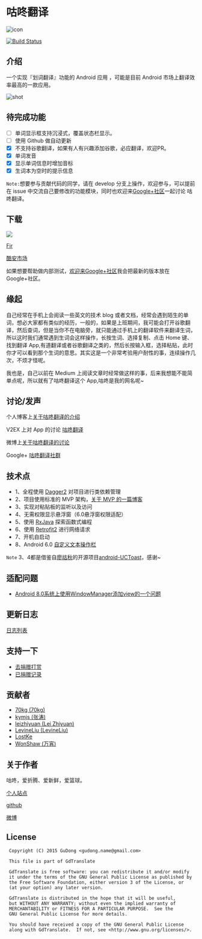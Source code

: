 # 咕咚翻译
![icon](/app/src/main/res/mipmap-xxxhdpi/ic_launcher.png "")

[![Build Status](https://travis-ci.org/maoruibin/TranslateApp.svg?branch=master)](https://travis-ci.org/maoruibin/TranslateApp)

## 介绍
一个实现『划词翻译』功能的 Android 应用 ，可能是目前 Android 市场上翻译效率最高的一款应用。

![shot](https://upload-images.jianshu.io/upload_images/588640-bb21211def7c14a3.gif?imageMogr2/auto-orient/strip|imageView2/2/w/393/format/webp)

## 待完成功能
- [ ] 单词显示框支持沉浸式，覆盖状态栏显示。
- [ ] 使用 Github 做自动更新
- [x] 不支持谷歌翻译，如果有人有兴趣添加谷歌，必应翻译，欢迎PR。
- [x] 单词发音
- [x] 显示单词信息时增加音标
- [x] 生词本为空时的提示信息

`Note:`想要参与贡献代码的同学，请在 develop 分支上操作，欢迎参与，可以提前在 issue 中交流自己要修改的功能模块，同时也欢迎来[Google+社区](https://plus.google.com/u/1/communities/111919086388322816251)一起讨论 咕咚翻译。

## 下载

<a href="https://play.google.com/store/apps/details?id=name.gudong.translate" target="_blank" alt="Google Paly"><img src="http://7xr9gx.com1.z0.glb.clouddn.com/icon_google_play_brand.png"/></a>

[Fir](http://fir.im/gdTranslater)

[酷安市场](http://www.coolapk.com/apk/name.gudong.translate)

如果想要帮助做内部测试，[欢迎来Google+社区](https://plus.google.com/u/1/communities/111919086388322816251)我会把最新的版本放在 Google+社区。

## 缘起
自己经常在手机上会阅读一些英文的技术 blog 或者文档，经常会遇到陌生的单词，想必大家都有类似的经历，一般的，如果是上班期间，我可能会打开谷歌翻译，然后查词，但是当你不在电脑旁，就只能通过手机上的翻译软件来翻译生词，所以这时我们通常遇到生词会这样操作，长按生词、选择复制、点击 Home 键、找到翻译 App,有道翻译或者谷歌翻译之类的，然后长按输入框，选择粘贴，此时你才可以看到那个生词的意思。其实这是一个非常考验用户耐性的事，连续操作几次，不烦才怪呢。

我也是，自己以前在 Medium 上阅读文章时经常做这样的事，后来我想能不能简单点呢，所以就有了咕咚翻译这个 App,咕咚是我的网名呢~

## 讨论/发声

个人博客上[关于咕咚翻译的介绍](http://gudong.name/product/2016/02/26/gudong_translate.html)

V2EX 上对 App 的讨论 [咕咚翻译](https://www.v2ex.com/t/259288#reply69)

微博上[关于咕咚翻译的讨论](http://weibo.com/1874136301/Dkrpm8sWn?type=comment#_rnd1456976705834)

Google+ [咕咚翻译社群](https://plus.google.com/u/1/communities/111919086388322816251)


## 技术点

* 1、全程使用 [Dagger2](https://github.com/google/dagger) 对项目进行类依赖管理
* 2、项目使用标准的 MVP 架构，[关于 MVP 的一篇博客](http://gudong.name/advanced/2015/11/23/gank_mvp_introduce.html)
* 3、实现对粘贴板的监听以及访问
* 4、无需权限显示悬浮窗（6.0悬浮窗权限适配）
* 5、使用 [RxJava](https://github.com/ReactiveX/RxJava) 探索函数式编程
* 6、使用 [Retrofit2](https://github.com/square/retrofit) 进行网络请求
* 7、开机自启动
* 8、Android 6.0 [自定义文本操作栏](http://www.jianshu.com/p/40e84359d683)


`Note` 3、4都是借鉴自[廖祜秋](https://github.com/liaohuqiu/)的开源项目[android-UCToast](https://github.com/liaohuqiu/android-UCToast)，感谢~

## 适配问题

- [Android 8.0系统上使用WindowManager添加view的一个问题](https://juejin.im/entry/5a3a0ca75188257d391d30ac)

## 更新日志
[日志列表](./doc/Changelog.md)

## 支持一下
* [去捐赠打赏](http://gudong.name/vdonate/)
* [已捐赠记录](http://gudong.name/1990/03/01/list_pay.html)

## 贡献者

* [70kg \(70kg\)](https://github.com/70kg)
* [kymjs \(张涛\)](https://github.com/kymjs)
* [leizhiyuan \(Lei Zhiyuan\)](https://github.com/leizhiyuan)
* [LevineLiu \(LevineLiu\)](https://github.com/LevineLiu)
* [LostKe](https://github.com/LostKe)
* [WonShaw \(万宵\)](https://github.com/WonShaw)

## 关于作者

咕咚，爱折腾、爱新鲜，爱篮球。

[个人站点](http://gudong.name/)

[github](https://github.com/maoruibin)

[微博](http://weibo.com/u/1874136301)

## License
 
     Copyright (C) 2015 GuDong <gudong.name@gmail.com>
   
     This file is part of GdTranslate
   
     GdTranslate is free software: you can redistribute it and/or modify
     it under the terms of the GNU General Public License as published by
     the Free Software Foundation, either version 3 of the License, or
     (at your option) any later version.
   
     GdTranslate is distributed in the hope that it will be useful,
     but WITHOUT ANY WARRANTY; without even the implied warranty of
     MERCHANTABILITY or FITNESS FOR A PARTICULAR PURPOSE.  See the
     GNU General Public License for more details.
   
     You should have received a copy of the GNU General Public License
     along with GdTranslate.  If not, see <http://www.gnu.org/licenses/>.

